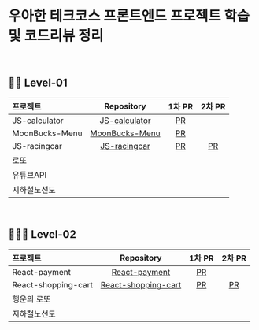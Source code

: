 # 우아한 테크코스 프론트엔드 프로젝트 학습 및 코드리뷰 정리

<br />

## 👼🏻 Level-01

  |   프로젝트    |  Repository  |  1차 PR      |   2차 PR   |
  | :---------- | :------: | :--------------: | :---------: |
  | JS-calculator   | [JS-calculator](https://github.com/younchong/javascript-calculator)  | [PR](https://github.com/younchong/javascript-calculator/pull/1) | | 
  | MoonBucks-Menu  | [MoonBucks-Menu](https://github.com/younchong/moonbucks-menu) | [PR](https://github.com/younchong/moonbucks-menu/pull/1) | |
  | JS-racingcar |[JS-racingcar](https://github.com/younchong/js-racingcar) |[PR](https://github.com/younchong/js-racingcar/pull/1) | [PR](https://github.com/younchong/js-racingcar/pull/2)| 
  | 로또         | | | |
  | 유튜브API     | | | |
  | 지하철노선도   | | | |

<br />

## 👨🏻‍🍼 Level-02

  |   프로젝트    |  Repository  |  1차 PR      |   2차 PR   |
  | :---------- | :------: | :--------------: | :---------: |
  | React-payment   | [React-payment](https://github.com/younchong/react-payments/tree/younchong)  | [PR](https://github.com/nextlevel-2022/react-payments/pull/4) | | 
  | React-shopping-cart  | [React-shopping-cart](https://github.com/younchong/react-shopping-cart/tree/younchong) | [PR](https://github.com/nextlevel-2022/react-shopping-cart/pull/2) | [PR](https://github.com/nextlevel-2022/react-shopping-cart/pull/11)|
  | 행운의 로또 | | | | 
  | 지하철노선도 | | | |
